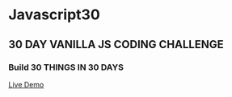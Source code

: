 # Javascript30

## 30 DAY VANILLA JS CODING CHALLENGE

### Build 30 THINGS IN 30 DAYS

[Live Demo](https://anuradha9712.github.io/Javascript30/)